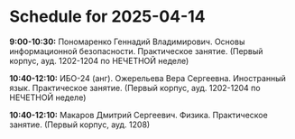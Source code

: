 # Schedule for 2025-04-14

**9:00-10:30:** Пономаренко Геннадий Владимирович. Основы информационной безопасности. Практическое занятие. (Первый корпус, ауд. 1202-1204 по НЕЧЕТНОЙ неделе)

**10:40-12:10:** ИБО-24 (анг). Ожерельева Вера Сергеевна. Иностранный язык. Практическое занятие. (Первый корпус, ауд. 1202-1204 по НЕЧЕТНОЙ неделе)

**10:40-12:10:** Макаров Дмитрий Сергеевич. Физика. Практическое занятие. (Первый корпус, ауд. 1208)

